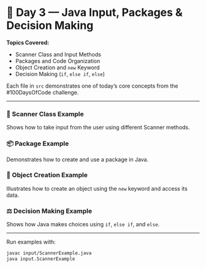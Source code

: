 # 🚀 Day 3 — Java Input, Packages & Decision Making

**Topics Covered:**
- Scanner Class and Input Methods
- Packages and Code Organization
- Object Creation and `new` Keyword
- Decision Making (`if`, `else if`, `else`)

Each file in `src` demonstrates one of today’s core concepts from the #100DaysOfCode challenge.

---

### 💬 Scanner Class Example
Shows how to take input from the user using different Scanner methods.

### 📦 Package Example
Demonstrates how to create and use a package in Java.

### 🧱 Object Creation Example
Illustrates how to create an object using the `new` keyword and access its data.

### ⚖️ Decision Making Example
Shows how Java makes choices using `if`, `else if`, and `else`.

---

Run examples with:
```bash
javac input/ScannerExample.java
java input.ScannerExample
